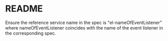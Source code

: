 # README

Ensure the reference service name in the spec is "el-nameOfEventListener" where nameOfEventListener coincides with the name of the event listener in the corresponding spec.